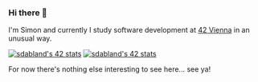 ### Hi there 👋

I'm Simon and currently I study software development at [42 Vienna](https://www.42vienna.com/) in an unusual way.

[![sdabland's 42 stats](https://badge.emaugale.com/api/v2/clx27e9gq118101qkslok3gnd/stats?cursusId=9&coalitionId=251)](https://github.com/Zekao/badge42) [![sdabland's 42 stats](https://badge.emaugale.com/api/v2/clx27e9gq118101qkslok3gnd/stats?cursusId=21&coalitionId=255)](https://github.com/Zekao/badge42)

For now there's nothing else interesting to see here... see ya!
